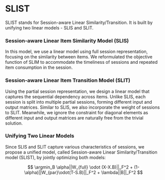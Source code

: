 # SLIST

SLIST stands for Session-aware Linear Similarity/Transition. It is built by unifying two linear models - SLIS and SLIT.

### Session-aware Linear Item Similarity Model (SLIS)

In this model, we use a linear model using full session representation, focusing on the similarity between items. We reformulated the objective function of SLIM to accommodate the timeliness of sessions and repeated item consumption in the session.

### Session-aware Linear Item Transition Model (SLIT)

Using the partial session representation, we design a linear model that captures the sequential dependency across items. Unlike SLIS, each session is split into multiple partial sessions, forming different input and output matrices. Similar to SLIS, we also incorporate the weight of sessions to SLIT. Meanwhile, we ignore the constraint for diagonal elements as different input and output matrices are naturally free from the trivial solution.

### Unifying Two Linear Models

Since SLIS and SLIT capture various characteristics of sessions, we propose a unified model, called Session-aware Linear Similarity/Transition model (SLIST), by jointly optimizing both models:

$$
\argmin_B \alpha||W_{full} \odot (X-X.B)||_F^2 + (1-\alpha)||W_{par}\odot(T-S.B)||_F^2 + \lambda||B||_F^2
$$